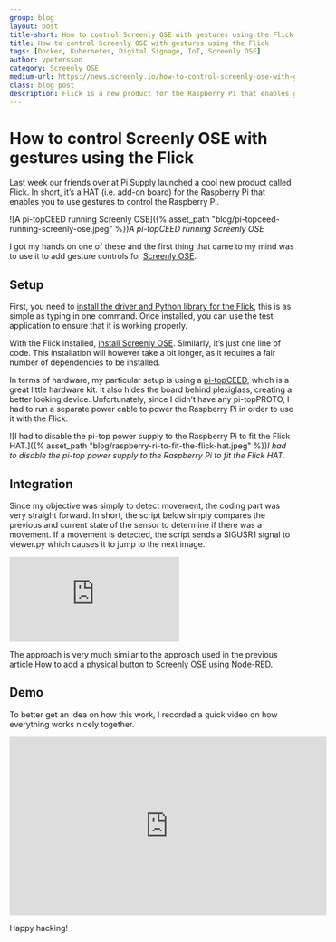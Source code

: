 ```yaml
---
group: blog
layout: post
title-short: How to control Screenly OSE with gestures using the Flick
title: How to control Screenly OSE with gestures using the Flick
tags: [Docker, Kubernetes, Digital Signage, IoT, Screenly OSE]
author: vpetersson
category: Screenly OSE
medium-url: https://news.screenly.io/how-to-control-screenly-ose-with-gestures-using-the-flick-7060968efb68
class: blog post
description: Flick is a new product for the Raspberry Pi that enables gesture controls. Since Screenly utilizes the Raspberry Pi, our open source version promptly adopted Flick’s feature. Read up on the setup and installation process and watch our demo to see for how it works.
---
```


# How to control Screenly OSE with gestures using the Flick

Last week our friends over at Pi Supply launched a cool new product called Flick. In short, it’s a HAT (i.e. add-on board) for the Raspberry Pi that enables you to use gestures to control the Raspberry Pi.

![A pi-topCEED running Screenly OSE]({% asset_path "blog/pi-topceed-running-screenly-ose.jpeg" %})*A pi-topCEED running Screenly OSE*

I got my hands on one of these and the first thing that came to my mind was to use it to add gesture controls for [Screenly OSE](https://www.screenly.io/ose/).

## Setup

First, you need to [install the driver and Python library for the Flick](https://github.com/PiSupply/Flick), this is as simple as typing in one command. Once installed, you can use the test application to ensure that it is working properly.

With the Flick installed, [install Screenly OSE](https://github.com/Screenly/screenly-ose). Similarly, it’s just one line of code. This installation will however take a bit longer, as it requires a fair number of dependencies to be installed.

In terms of hardware, my particular setup is using a [pi-topCEED](https://pi-top.com/buy/ceed), which is a great little hardware kit. It also hides the board behind plexiglass, creating a better looking device. Unfortunately, since I didn’t have any pi-topPROTO, I had to run a separate power cable to power the Raspberry Pi in order to use it with the Flick.

![I had to disable the pi-top power supply to the Raspberry Pi to fit the Flick HAT.]({% asset_path "blog/raspberry-ri-to-fit-the-flick-hat.jpeg" %})*I had to disable the pi-top power supply to the Raspberry Pi to fit the Flick HAT.*

## Integration

Since my objective was simply to detect movement, the coding part was very straight forward. In short, the script below simply compares the previous and current state of the sensor to determine if there was a movement. If a movement is detected, the script sends a SIGUSR1 signal to viewer.py which causes it to jump to the next image.

<iframe src="https://medium.com/media/87a5c74f1a3858cef3d1316fd45ceeba" frameborder=0></iframe>

The approach is very much similar to the approach used in the previous article [How to add a physical button to Screenly OSE using Node-RED](https://news.screenly.io/how-to-add-a-physical-button-to-screenly-ose-using-node-red-2be7148bae98).

## Demo

To better get an idea on how this work, I recorded a quick video on how everything works nicely together.

<center><iframe width="560" height="315" src="https://www.youtube.com/embed/SSL310oriiw" frameborder="0" allowfullscreen></iframe></center>

Happy hacking!
